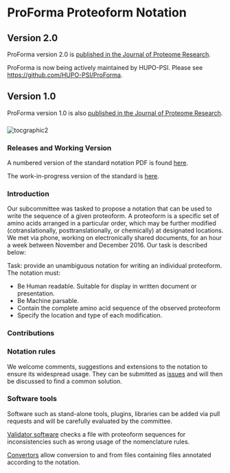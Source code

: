 # ProForma Proteoform Notation

## Version 2.0
ProForma version 2.0 is [published in the Journal of Proteome Research](https://pubs.acs.org/doi/10.1021/acs.jproteome.1c00771).

ProForma is now being actively maintained by HUPO-PSI. Please see https://github.com/HUPO-PSI/ProForma.

## Version 1.0
ProForma version 1.0 is also [published in the Journal of Proteome Research](https://pubs.acs.org/doi/10.1021/acs.jproteome.7b00851).

### 

![tocgraphic2](https://user-images.githubusercontent.com/16342951/52293228-36b9f580-292b-11e9-988d-e31e28e1f4b9.png)

### Releases and Working Version

A numbered version of the standard notation PDF is found [here](https://github.com/topdownproteomics/proteoform-nomenclature-standard/releases).

The work-in-progress version of the standard is [here](https://github.com/topdownproteomics/proteoform-nomenclature-standard/blob/master/Standard.md).

### Introduction

Our subcommittee was tasked to propose a notation that can be used to write the sequence
of a given proteoform. A proteoform is a specific set of amino acids arranged in a particular order,
which may be further modified (cotranslationally, posttranslationally, or chemically) at designated
locations. We met via phone, working on electronically shared documents, for an hour a week
between November and December 2016. Our task is described below:

Task: provide an unambiguous notation for writing an individual proteoform. The notation must:
* Be Human readable. Suitable for display in written document or presentation.
* Be Machine parsable.
* Contain the complete amino acid sequence of the observed proteoform
* Specify the location and type of each modification.

### Contributions

### Notation rules
We welcome comments, suggestions and extensions to the notation to ensure its widespread usage. They can be submitted as [issues](https://github.com/topdownproteomics/proteoform-nomenclature-standard/issues) and will then be discussed to find a common solution.

### Software tools

Software such as stand-alone tools, plugins, libraries can be added via pull requests and will be carefully evaluated by the committee. 

[Validator software](https://github.com/topdownproteomics/proteoform-nomenclature-standard/validator-software) checks a file with proteoform sequences for inconsistencies such as wrong usage of the nomenclature rules.

[Convertors](https://github.com/topdownproteomics/proteoform-nomenclature-standard/convertors) allow conversion to and from files containing files annotated according to the notation.




